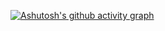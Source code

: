 [![Ashutosh's github activity graph](https://github-readme-activity-graph.vercel.app/graph?username=aYgCOO&bg_color=000000&color=00b315&line=1f5d04&point=2bc002&area=true&hide_border=true)](https://github.com/ashutosh00710/github-readme-activity-graph)